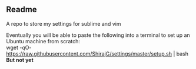 ## Readme

A repo to store my settings for sublime and vim


Eventually you will be able to paste the following into a terminal to set up an Ubuntu machine from scratch:  
wget -qO- https://raw.githubusercontent.com/ShirajG/settings/master/setup.sh | bash
__But not yet__

